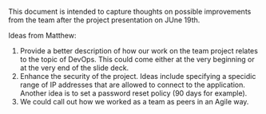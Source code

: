 This document is intended to capture thoughts on possible improvements from the team after the project presentation on JUne 19th.

Ideas from Matthew:
1. Provide a better description of how our work on the team project relates to the topic of DevOps.  This could come either at the very beginning or at the very end of the slide deck.
2. Enhance the security of the project.  Ideas include specifying a specidic range of IP addresses that are allowed to connect to the application.  Another idea is to set a password reset policy (90 days for example).
3.  We could call out how we worked as a team as peers in an Agile way.

